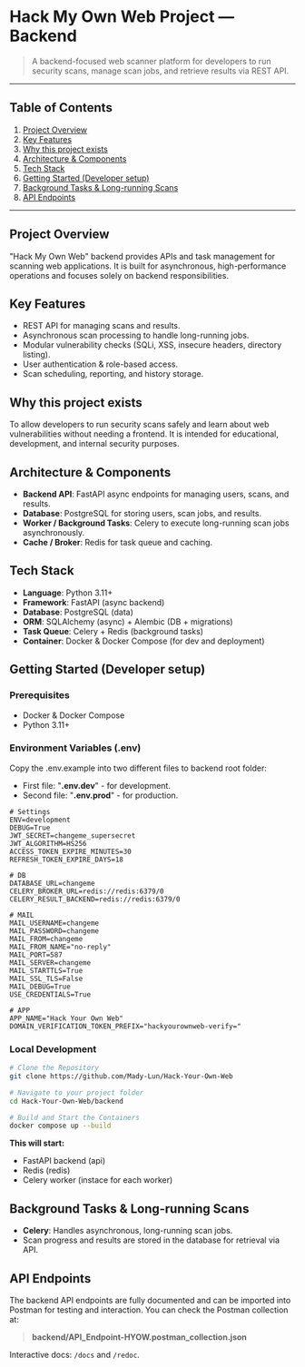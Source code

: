 # Hack My Own Web Project — Backend

> A backend-focused web scanner platform for developers to run security scans, manage scan jobs, and retrieve results via REST API.

---

## Table of Contents

1. [Project Overview](#project-overview)
2. [Key Features](#key-features)
3. [Why this project exists](#why-this-project-exists)
4. [Architecture & Components](#architecture--components)
5. [Tech Stack](#tech-stack)
6. [Getting Started (Developer setup)](#getting-started-developer-setup)
8. [Background Tasks & Long-running Scans](#background-tasks--long-running-scans)
9. [API Endpoints](#api-endpoints)
---

## Project Overview

"Hack My Own Web" backend provides APIs and task management for scanning web applications. It is built for asynchronous, high-performance operations and focuses solely on backend responsibilities.

## Key Features

* REST API for managing scans and results.
* Asynchronous scan processing to handle long-running jobs.
* Modular vulnerability checks (SQLi, XSS, insecure headers, directory listing).
* User authentication & role-based access.
* Scan scheduling, reporting, and history storage.

## Why this project exists

To allow developers to run security scans safely and learn about web vulnerabilities without needing a frontend. It is intended for educational, development, and internal security purposes.

## Architecture & Components

* **Backend API**: FastAPI async endpoints for managing users, scans, and results.
* **Database**: PostgreSQL for storing users, scan jobs, and results.
* **Worker / Background Tasks**: Celery to execute long-running scan jobs asynchronously.
* **Cache / Broker**: Redis for task queue and caching.

## Tech Stack

* **Language**: Python 3.11+
* **Framework**: FastAPI (async backend)
* **Database**: PostgreSQL (data)
* **ORM**: SQLAlchemy (async) + Alembic (DB + migrations)
* **Task Queue**: Celery + Redis (background tasks)
* **Container**: Docker & Docker Compose (for dev and deployment)

## Getting Started (Developer setup)

### Prerequisites

* Docker & Docker Compose
* Python 3.11+

### Environment Variables (.env)
Copy the .env.example into two different files to backend root folder:
* First file: "**.env.dev**" - for development.
* Second file: "**.env.prod**" - for production.

```
# Settings
ENV=development
DEBUG=True
JWT_SECRET=changeme_supersecret
JWT_ALGORITHM=HS256
ACCESS_TOKEN_EXPIRE_MINUTES=30
REFRESH_TOKEN_EXPIRE_DAYS=18

# DB
DATABASE_URL=changeme
CELERY_BROKER_URL=redis://redis:6379/0
CELERY_RESULT_BACKEND=redis://redis:6379/0

# MAIL
MAIL_USERNAME=changeme
MAIL_PASSWORD=changeme
MAIL_FROM=changeme
MAIL_FROM_NAME="no-reply"
MAIL_PORT=587
MAIL_SERVER=changeme
MAIL_STARTTLS=True
MAIL_SSL_TLS=False
MAIL_DEBUG=True
USE_CREDENTIALS=True

# APP
APP_NAME="Hack Your Own Web"
DOMAIN_VERIFICATION_TOKEN_PREFIX="hackyourownweb-verify="
```

### Local Development
```bash
# Clone the Repository
git clone https://github.com/Mady-Lun/Hack-Your-Own-Web

# Navigate to your project folder
cd Hack-Your-Own-Web/backend

# Build and Start the Containers
docker compose up --build
```
**This will start:**
* FastAPI backend (api)
* Redis (redis)
* Celery worker (instace for each worker)

## Background Tasks & Long-running Scans

* **Celery**: Handles asynchronous, long-running scan jobs.
* Scan progress and results are stored in the database for retrieval via API.

## API Endpoints
The backend API endpoints are fully documented and can be imported into Postman for testing and interaction. You can check the Postman collection at:

> **backend/API_Endpoint-HYOW.postman_collection.json**

Interactive docs: `/docs` and `/redoc`.
